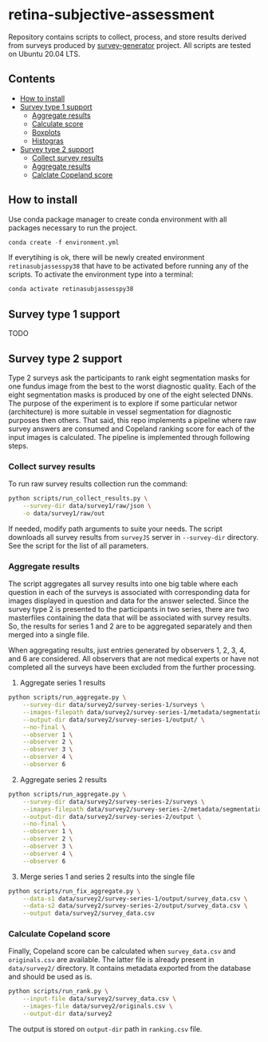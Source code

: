 # retina-subjective-assessment
Repository contains scripts to collect, process, and store results derived from surveys produced by 
[survey-generator](https://github.com/goranagojic/survey-generator.git) project. All scripts are 
tested on Ubuntu 20.04 LTS.

## Contents

- [How to install](#how-to-install)
- [Survey type 1 support](#stype1)
    - [Aggregate results](#s1-aggregate)
    - [Calculate score](#s1-score)
    - [Boxplots](#s1-boxplots)
    - [Histogras](#s1-histograms)
- [Survey type 2 support](#stype2)
    - [Collect survey results](#s2-collect)
    - [Aggregate results](#s2-aggregate)
    - [Calclate Copeland score](#s2-copeland)

## How to install
Use conda package manager to create conda environment with all packages necessary to run the project.
```python
conda create -f environment.yml
```
If everytihing is ok, there will be newly created environment `retinasubjassesspy38` that have to be 
activated before running any of the scripts. To activate the environment type into a terminal:
```bash
conda activate retinasubjassesspy38
``` 

## Survey type 1 support
TODO

## Survey type 2 support
Type 2 surveys ask the participants to rank eight segmentation masks for one fundus image from the best 
to the worst diagnostic quality. Each of the eight segmentation masks is produced by one of the eight selected DNNs.
The purpose of the experiment is to explore if some particular networ (architecture) is more suitable in vessel 
segmentation for diagnostic purposes then others. That said, this repo implements a pipeline where raw survey answers 
are consumed and Copeland ranking score for each of the input images is calculated. The pipeline is implemented through 
following steps.

### Collect survey results
To run raw survey results collection run the command:
```bash
python scripts/run_collect_results.py \
    --survey-dir data/survey1/raw/json \
    -o data/survey1/raw/out
```
If needed, modify path arguments to suite your needs. The script downloads all survey results from `surveyJS` server in `--survey-dir` directory. See the script for the list of all parameters.

### Aggregate results
The script aggregates all survey results into one big table where each question in each of the surveys is associated with corresponding data for images displayed in question and data for the answer selected. Since the survey type 2 is presented to the participants in two series, there are two masterfiles containing the data that 
will be associated with survey results. So, the results for series 1 and 2 are to  be aggregated separately and then merged into a single file.

When aggregating results, just entries generated by observers 1, 2, 3, 4, and 6 are considered. All observers that are not medical experts or have not completed all the surveys have been excluded from the further processing.

1. Aggregate series 1 results
```bash
python scripts/run_aggregate.py \
    --survey-dir data/survey2/survey-series-1/surveys \
    --images-filepath data/survey2/survey-series-1/metadata/segmentation-masks.csv \
    --output-dir data/survey2/survey-series-1/output/ \
    --no-final \
    --observer 1 \
    --observer 2 \
    --observer 3 \
    --observer 4 \
    --observer 6
```

2. Aggregate series 2 results
```bash
python scripts/run_aggregate.py \
    --survey-dir data/survey2/survey-series-2/surveys \
    --images-filepath data/survey2/survey-series-2/metadata/segmentation-masks.csv \
    --output-dir data/survey2/survey-series-2/output \
    --no-final \
    --observer 1 \
    --observer 2 \
    --observer 3 \
    --observer 4 \
    --observer 6
```

3. Merge series 1 and series 2 results into the single file
```bash
python scripts/run_fix_aggregate.py \
    --data-s1 data/survey2/survey-series-1/output/survey_data.csv \
    --data-s2 data/survey2/survey-series-2/output/survey_data.csv \
    --output data/survey2/survey_data.csv
```

### Calculate Copeland score
Finally, Copeland score can be calculated when `survey_data.csv` and `originals.csv` are available. The latter file is already present in `data/survey2/` directory. It contains metadata exported from the database and should be used as is.
```bash
python scripts/run_rank.py \
    --input-file data/survey2/survey_data.csv \
    --images-file data/survey2/originals.csv \
    --output-dir data/survey2
```
The output is stored on `output-dir` path in `ranking.csv` file.
